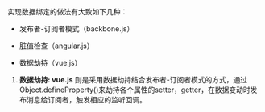 实现数据绑定的做法有大致如下几种：
- 发布者-订阅者模式（backbone.js）

- 脏值检查（angular.js） 

- 数据劫持（vue.js）


1. **数据劫持: vue.js** 则是采用数据劫持结合发布者-订阅者模式的方式，通过Object.defineProperty()来劫持各个属性的setter，getter，在数据变动时发布消息给订阅者，触发相应的监听回调。